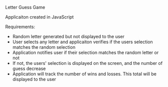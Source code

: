 Letter Guess Game

Applicaiton created in JavaScript

Requirements:
* Random letter generated but not displayed to the user
* User selects any letter and applicaiton verifies if the users selection matches the random selection
* Application notifies user if their selection matches the random letter or not
* If not, the users' selection is displayed on the screen, and the number of guess decrease
* Application will track the number of wins and losses.  This total will be displayed to the user
